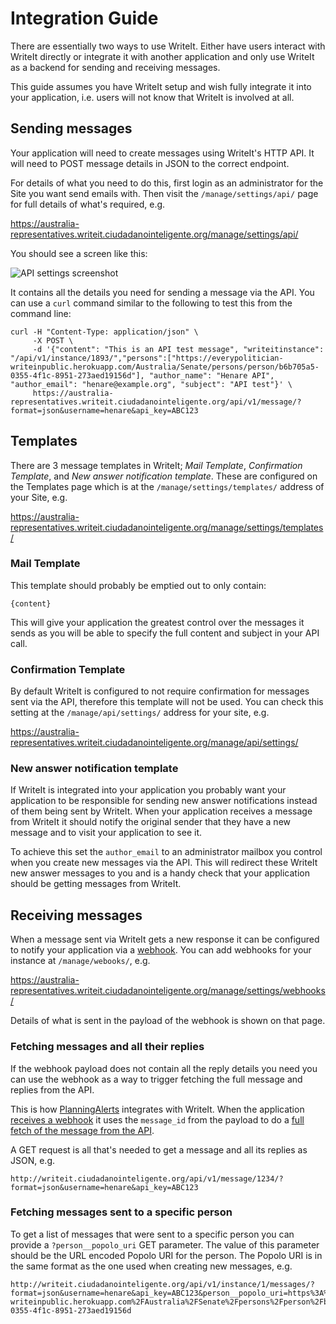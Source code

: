 # Integration Guide

There are essentially two ways to use WriteIt. Either have users interact with WriteIt directly or integrate it with another application and only use WriteIt as a backend for sending and receiving messages.

This guide assumes you have WriteIt setup and wish fully integrate it into your application, i.e. users will not know that WriteIt is involved at all.

## Sending messages

Your application will need to create messages using WriteIt's HTTP API. It will need to POST message details in JSON to the correct endpoint.

For details of what you need to do this, first login as an administrator for the Site you want send emails with. Then visit the `/manage/settings/api/` page for full details of what's required, e.g.

https://australia-representatives.writeit.ciudadanointeligente.org/manage/settings/api/

You should see a screen like this:

![API settings screenshot](http://i.imgur.com/tEHefQu.png)

It contains all the details you need for sending a message via the API. You can use a `curl` command similar to the following to test this from the command line:

```
curl -H "Content-Type: application/json" \
     -X POST \
     -d '{"content": "This is an API test message", "writeitinstance": "/api/v1/instance/1893/","persons":["https://everypolitician-writeinpublic.herokuapp.com/Australia/Senate/persons/person/b6b705a5-0355-4f1c-8951-273aed19156d"], "author_name": "Henare API", "author_email": "henare@example.org", "subject": "API test"}' \
     https://australia-representatives.writeit.ciudadanointeligente.org/api/v1/message/?format=json&username=henare&api_key=ABC123
```

## Templates

There are 3 message templates in WriteIt; _Mail Template_, _Confirmation Template_, and _New answer notification template_. These are configured on the Templates page which is at the `/manage/settings/templates/` address of your Site, e.g.

https://australia-representatives.writeit.ciudadanointeligente.org/manage/settings/templates/

### Mail Template

This template should probably be emptied out to only contain:

    {content}

This will give your application the greatest control over the messages it sends as you will be able to specify the full content and subject in your API call.

### Confirmation Template

By default WriteIt is configured to not require confirmation for messages sent via the API, therefore this template will not be used. You can check this setting at the `/manage/api/settings/` address for your site, e.g.

https://australia-representatives.writeit.ciudadanointeligente.org/manage/api/settings/

### New answer notification template

If WriteIt is integrated into your application you probably want your application to be responsible for sending new answer notifications instead of them being sent by WriteIt. When your application receives a message from WriteIt it should notify the original sender that they have a new message and to visit your application to see it.

To achieve this set the `author_email` to an administrator mailbox you control when you create new messages via the API. This will redirect these WriteIt new answer messages to you and is a handy check that your application should be getting messages from WriteIt.

## Receiving messages

When a message sent via WriteIt gets a new response it can be configured to notify your application via a [webhook](https://en.wikipedia.org/wiki/Webhook). You can add webhooks for your instance at `/manage/webooks/`, e.g.

https://australia-representatives.writeit.ciudadanointeligente.org/manage/settings/webhooks/

Details of what is sent in the payload of the webhook is shown on that page.

### Fetching messages and all their replies

If the webhook payload does not contain all the reply details you need you can use the webhook as a way to trigger fetching the full message and replies from the API.

This is how [PlanningAlerts](https://github.com/openaustralia/planningalerts/) integrates with WriteIt. When the application [receives a webhook](https://github.com/openaustralia/planningalerts/blob/6ba2ec93a5eee1ec25d081a5d15d3eb10163c4dd/app/controllers/comments_controller.rb#L42-L49) it uses the `message_id` from the payload to do a [full fetch of the message from the API](https://github.com/openaustralia/planningalerts/blob/6ba2ec93a5eee1ec25d081a5d15d3eb10163c4dd/app/models/comment.rb#L62-L83).

A GET request is all that's needed to get a message and all its replies as JSON, e.g.

    http://writeit.ciudadanointeligente.org/api/v1/message/1234/?format=json&username=henare&api_key=ABC123

### Fetching messages sent to a specific person

To get a list of messages that were sent to a specific person you can provide a `?person__popolo_uri` GET parameter. The value of this parameter should be the URL encoded Popolo URI for the person. The Popolo URI is in the same format as the one used when creating new messages, e.g.

    http://writeit.ciudadanointeligente.org/api/v1/instance/1/messages/?format=json&username=henare&api_key=ABC123&person__popolo_uri=https%3A%2F%2Feverypolitician-writeinpublic.herokuapp.com%2FAustralia%2FSenate%2Fpersons%2Fperson%2Fb6b705a5-0355-4f1c-8951-273aed19156d
